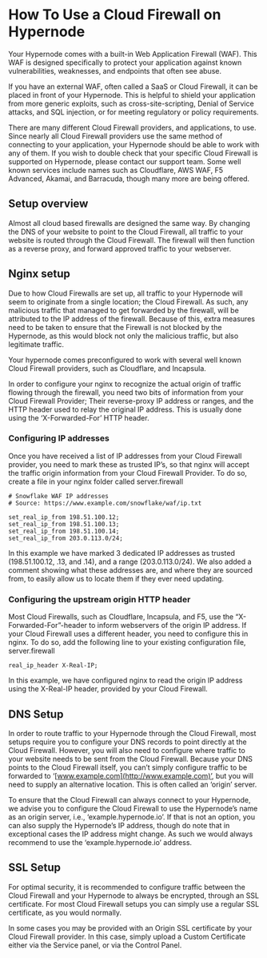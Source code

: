 <!-- source: https://support.hypernode.com/en/best-practices/security/how-to-use-a-cloud-firewall-on-hypernode/ -->

# How To Use a Cloud Firewall on Hypernode

Your Hypernode comes with a built-in Web Application Firewall (WAF). This WAF is designed specifically to protect your application against known vulnerabilities, weaknesses, and endpoints that often see abuse.

If you have an external WAF, often called a SaaS or Cloud Firewall, it can be placed in front of your Hypernode. This is helpful to shield your application from more generic exploits, such as cross-site-scripting, Denial of Service attacks, and SQL injection, or for meeting regulatory or policy requirements.

There are many different Cloud Firewall providers, and applications, to use. Since nearly all Cloud Firewall providers use the same method of connecting to your application, your Hypernode should be able to work with any of them. If you wish to double check that your specific Cloud Firewall is supported on Hypernode, please contact our support team. Some well known services include names such as Cloudflare, AWS WAF, F5 Advanced, Akamai, and Barracuda, though many more are being offered.

## Setup overview

Almost all cloud based firewalls are designed the same way. By changing the DNS of your website to point to the Cloud Firewall, all traffic to your website is routed through the Cloud Firewall. The firewall will then function as a reverse proxy, and forward approved traffic to your webserver.

## Nginx setup

Due to how Cloud Firewalls are set up, all traffic to your Hypernode will seem to originate from a single location; the Cloud Firewall. As such, any malicious traffic that managed to get forwarded by the firewall, will be attributed to the IP address of the firewall. Because of this, extra measures need to be taken to ensure that the Firewall is not blocked by the Hypernode, as this would block not only the malicious traffic, but also legitimate traffic.

Your hypernode comes preconfigured to work with several well known Cloud Firewall providers, such as Cloudflare, and Incapsula.

In order to configure your nginx to recognize the actual origin of traffic flowing through the firewall, you need two bits of information from your Cloud Firewall Provider; Their reverse-proxy IP address or ranges, and the HTTP header used to relay the original IP address. This is usually done using the ‘X-Forwarded-For’ HTTP header.

### Configuring IP addresses

Once you have received a list of IP addresses from your Cloud Firewall provider, you need to mark these as trusted IP’s, so that nginx will accept the traffic origin information from your Cloud Firewall Provider. To do so, create a file in your nginx folder called server.firewall

```
# Snowflake WAF IP addresses
# Source: https://www.example.com/snowflake/waf/ip.txt

set_real_ip_from 198.51.100.12;
set_real_ip_from 198.51.100.13;
set_real_ip_from 198.51.100.14;
set_real_ip_from 203.0.113.0/24;
```

In this example we have marked 3 dedicated IP addresses as trusted (198.51.100.12, .13, and .14), and a range (203.0.113.0/24). We also added a comment showing what these addresses are, and where they are sourced from, to easily allow us to locate them if they ever need updating.

### Configuring the upstream origin HTTP header

Most Cloud Firewalls, such as Cloudflare, Incapsula, and F5, use the “X-Forwarded-For”-header to inform webservers of the origin IP address. If your Cloud Firewall uses a different header, you need to configure this in nginx. To do so, add the following line to your existing configuration file, server.firewall

```
real_ip_header X-Real-IP;
```

In this example, we have configured nginx to read the origin IP address using the X-Real-IP header, provided by your Cloud Firewall.

## DNS Setup

In order to route traffic to your Hypernode through the Cloud Firewall, most setups require you to configure your DNS records to point directly at the Cloud Firewall. However, you will also need to configure where traffic to your website needs to be sent from the Cloud Firewall. Because your DNS points to the Cloud Firewall itself, you can’t simply configure traffic to be forwarded to ‘[www.example.com](http://www.example.com)’, but you will need to supply an alternative location. This is often called an ‘origin’ server.

To ensure that the Cloud Firewall can always connect to your Hypernode, we advise you to configure the Cloud Firewall to use the Hypernode’s name as an origin server, i.e., ‘example.hypernode.io’. If that is not an option, you can also supply the Hypernode’s IP address, though do note that in exceptional cases the IP address might change. As such we would always recommend to use the ‘example.hypernode.io’ address.

## SSL Setup

For optimal security, it is recommended to configure traffic between the Cloud Firewall and your Hypernode to always be encrypted, through an SSL certificate. For most Cloud Firewall setups you can simply use a regular SSL certificate, as you would normally.

In some cases you may be provided with an Origin SSL certificate by your Cloud Firewall provider. In this case, simply upload a Custom Certificate either via the Service panel, or via the Control Panel.
